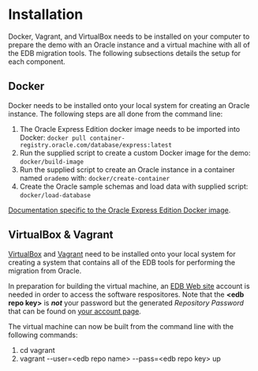 # Installation

Docker, Vagrant, and VirtualBox needs to be installed on your computer to
prepare the demo with an Oracle instance and a virtual machine with all of the
EDB migration tools.  The following subsections details the setup for each
component.

## Docker

Docker needs to be installed onto your local system for creating an Oracle
instance.  The following steps are all done from the command line:

1. The Oracle Express Edition docker image needs to be imported into Docker:
   `docker pull container-registry.oracle.com/database/express:latest`
2. Run the supplied script to create a custom Docker image for the demo:
   `docker/build-image`
3. Run the supplied script to create an Oracle instance in a container named
   `orademo` with: `docker/create-container`
4. Create the Oracle sample schemas and load data with supplied script:
   `docker/load-database`

[Documentation specific to the Oracle Express Edition Docker
image](https://container-registry.oracle.com/ords/f?p=113:4:132631864087453:::4:P4_REPOSITORY,AI_REPOSITORY,AI_REPOSITORY_NAME,P4_REPOSITORY_NAME,P4_EULA_ID,P4_BUSINESS_AREA_ID:803,803,Oracle%20Database%20Express%20Edition,Oracle%20Database%20Express%20Edition,1,0&cs=3iKyi01vsM8dsWJWh9OTtPTryjUwRLNVIeihbeRvjRUPREsVO7EvBByNVjAnaY4bHb1MuuRmUCzojRxXq2b8QTQ).

## VirtualBox & Vagrant

[VirtualBox](https://www.virtualbox.org/wiki/Downloads) and
[Vagrant](https://www.vagrantup.com/downloads) need to be installed onto your
local system for creating a system that contains all of the EDB tools for
performing the migration from Oracle.

In preparation for building the virtual machine, an [EDB Web
site](https://www.enterprisedb.com/user/register?destination=/repository-access-request%3Fdestination%3Dnode/1255704%26resource%3D1255704%26ma_formid%3D2098)
account is needed in order to access the software respositores.  Note that the
**\<edb repo key\>** is ***not*** your password but the generated *Repository
Password* that can be found on [your account
page](https://www.enterprisedb.com/user/).

The virtual machine can now be built from the command line with the following
commands:

1. cd vagrant
2. vagrant --user=\<edb repo name\> --pass=\<edb repo key\> up
